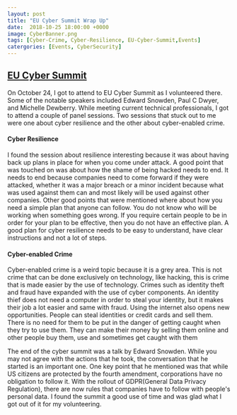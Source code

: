 ```yaml
---
layout: post
title: "EU Cyber Summit Wrap Up"
date:  2018-10-25 18:00:00 +0000
image: CyberBanner.png
tags: [Cyber-Crime, Cyber-Resilience, EU-Cyber-Summit,Events]
catergories: [Events, CyberSecurity]
---
```


## [EU Cyber Summit](https://eucybersummit.com/)


On October 24, I got to attend to EU Cyber Summit as I volunteered there. Some of the notable speakers included Edward Snowden, Paul C Dwyer, and Michelle Dewberry. While meeting current technical professionals, I got to attend a couple of panel sessions. Two sessions that stuck out to me were one about cyber resilience and the other about cyber-enabled crime.  


#### Cyber Resilience  
  
I found the session about resilience interesting because it was about having back up plans in place for when you come under attack. A good point that was touched on was about how the shame of being hacked needs to end. It needs to end because companies need to come forward if they were attacked, whether it was a major breach or a minor incident because what was used against them can and most likely will be used against other companies. Other good points that were mentioned where about how you need a simple plan that anyone can follow. You do not know who will be working when something goes wrong. If you require certain people to be in order for your plan to be effective, then you do not have an effective plan. A good plan for cyber resilience needs to be easy to understand, have clear instructions and not a lot of steps.  

#### Cyber-enabled Crime  
   
Cyber-enabled crime is a weird topic because it is a grey area. This is not crime that can be done exclusively on technology, like hacking, this is crime that is made easier by the use of technology. Crimes such as identity theft and fraud have expanded with the use of cyber components. An identity thief does not need a computer in order to steal your identity, but it makes their job a lot easier and same with fraud. Using the internet also opens new opportunities. People can steal identities or credit cards and sell them. There is no need for them to be put in the danger of getting caught when they try to use them. They can make their money by selling them online and other people buy them, use and sometimes get caught with them  


The end of the cyber summit was a talk by Edward Snowden. While you may not agree with the actions that he took, the conversation that he started is an important one. One key point that he mentioned was that while US citizens are protected by the fourth amendment, corporations have no obligation to follow it. With the rollout of GDPR(General Data Privacy Regulation), there are now rules that companies have to follow with people's personal data. I found the summit a good use of time and was glad what I got out of it for my volunteering.
